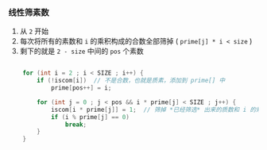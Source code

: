 ### 线性筛素数

1. 从 `2` 开始
2. 每次将所有的素数和 `i` 的乘积构成的合数全部筛掉 ( `prime[j] * i < size` )
3. 剩下的就是 `2 - size` 中间的 `pos` 个素数

```cpp

    for (int i = 2 ; i < SIZE ; i++) {
        if (!iscom[i])  // 不是合数，也就是质素，添加到 prime[] 中
            prime[pos++] = i;

        for (int j = 0 ; j < pos && i * prime[j] < SIZE ; j++) {
            iscom[i * prime[j]] = 1;  // 筛掉 *已经筛选* 出来的质数和 i 的乘积小于 size 的所有合数
            if (i % prime[j] == 0)
                break;
        }
    }
```